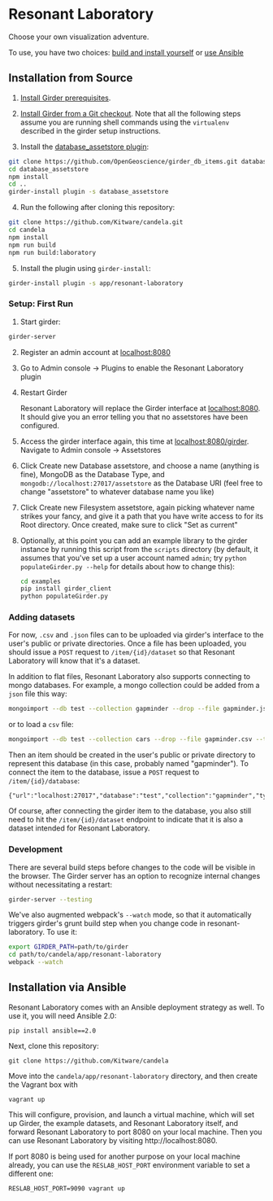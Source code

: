 # Resonant Laboratory

Choose your own visualization adventure.

To use, you have two choices: [build and install
yourself](#installation-from-source) or [use Ansible](#installation-via-ansible)

## Installation from Source

1. [Install Girder prerequisites](http://girder.readthedocs.org/en/latest/prerequisites.html).

2. [Install Girder from a Git checkout](http://girder.readthedocs.org/en/latest/installation.html#install-from-git-checkout). Note that all the following steps assume you are running shell commands
using the `virtualenv` described in the girder setup instructions.

3. Install the [database_assetstore plugin](https://github.com/OpenGeoscience/girder_db_items):

  ```bash
  git clone https://github.com/OpenGeoscience/girder_db_items.git database_assetstore
  cd database_assetstore
  npm install
  cd ..
  girder-install plugin -s database_assetstore
  ```

4. Run the following after cloning this repository:

  ```bash
  git clone https://github.com/Kitware/candela.git
  cd candela
  npm install
  npm run build
  npm run build:laboratory
  ```

5. Install the plugin using `girder-install`:

  ```bash
  girder-install plugin -s app/resonant-laboratory
  ```

### Setup: First Run

1. Start girder:

  ```bash
  girder-server
  ```

2. Register an admin account at [localhost:8080](http://localhost:8080)

3. Go to Admin console -> Plugins to enable the Resonant Laboratory plugin

4. Restart Girder

   Resonant Laboratory will replace the Girder interface at [localhost:8080](http://localhost:8080). It should give you an
   error telling you that no assetstores have been configured.

5. Access the girder interface again, this time at [localhost:8080/girder](http://localhost:8080/girder). Navigate to
Admin console -> Assetstores

6. Click Create new Database assetstore, and choose a name (anything is fine), MongoDB as the Database Type, and `mongodb://localhost:27017/assetstore` as the Database URI (feel free to change "assetstore" to whatever database name you like)

7. Click Create new Filesystem assetstore, again picking whatever name strikes your fancy, and give it a path that you have write access to for its Root directory. Once created, make sure to click "Set as current"

8. Optionally, at this point you can add an example library to the girder instance
   by running this script from the `scripts` directory (by default, it assumes that you've set up a user account named `admin`; try `python populateGirder.py --help` for details about how to change this):

   ```bash
   cd examples
   pip install girder_client
   python populateGirder.py
   ```

### Adding datasets

For now, `.csv` and `.json` files can to be uploaded via girder's interface to the user's public or private directories. Once a file has been uploaded, you should issue a `POST` request to `/item/{id}/dataset` so that Resonant Laboratory will know that it's a dataset.

In addition to flat files, Resonant Laboratory also supports connecting to mongo databases. For example, a mongo collection could be added from a `json` file this way:

  ```bash
  mongoimport --db test --collection gapminder --drop --file gapminder.json --jsonArray
  ```

or to load a `csv` file:

  ```bash
  mongoimport --db test --collection cars --drop --file gapminder.csv --type csv --headerline
  ```

Then an item should be created in the user's public or private directory to represent this database (in this case, probably named "gapminder"). To connect the item to the database, issue a `POST` request to `/item/{id}/database`:

  ```
  {"url":"localhost:27017","database":"test","collection":"gapminder","type":"mongo"}
  ```

Of course, after connecting the girder item to the database, you also still need to hit the `/item/{id}/dataset` endpoint to indicate that it is also a dataset intended for Resonant Laboratory.

### Development

There are several build steps before changes to the code will
be visible in the browser. The Girder server has an option
to recognize internal changes without necessitating a restart:

  ```bash
  girder-server --testing
  ```

We've also augmented webpack's `--watch` mode, so that it automatically triggers
girder's grunt build step when you change code in resonant-laboratory. To
use it:

  ```bash
  export GIRDER_PATH=path/to/girder
  cd path/to/candela/app/resonant-laboratory
  webpack --watch
  ```

## Installation via Ansible

Resonant Laboratory comes with an Ansible deployment strategy as well. To use
it, you will need Ansible 2.0:

```shell
pip install ansible==2.0
```

Next, clone this repository:

```shell
git clone https://github.com/Kitware/candela
```

Move into the `candela/app/resonant-laboratory` directory, and then create the
Vagrant box with

```shell
vagrant up
```

This will configure, provision, and launch a virtual machine, which will set up
Girder, the example datasets, and Resonant Laboratory itself, and forward
Resonant Laboratory to port 8080 on your local machine. Then you can use
Resonant Laboratory by visiting http://localhost:8080.

If port 8080 is being used for another purpose on your local machine already,
you can use the `RESLAB_HOST_PORT` environment variable to set a different one:

```shell
RESLAB_HOST_PORT=9090 vagrant up
```
